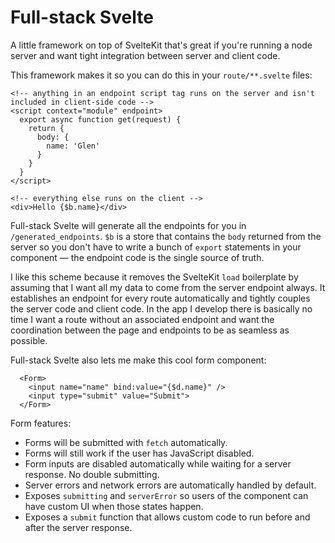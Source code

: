 # Full-stack Svelte

A little framework on top of SvelteKit that's great if you're running a node server and want tight integration between server and client code.

This framework makes it so you can do this in your `route/**.svelte` files:

```svelte
<!-- anything in an endpoint script tag runs on the server and isn't included in client-side code -->
<script context="module" endpoint>
  export async function get(request) {
    return {
      body: {
        name: 'Glen'
      }
    }
  }
</script>

<!-- everything else runs on the client -->
<div>Hello {$b.name}</div>
```

Full-stack Svelte will generate all the endpoints for you in `/generated_endpoints`. `$b` is a store that contains the `body` returned from the server so you don't have to write a bunch of `export` statements in your component — the endpoint code is the single source of truth.

I like this scheme because it removes the SvelteKit `load` boilerplate by assuming that I want all my data to come from the server endpoint always. It establishes an endpoint for every route automatically and tightly couples the server code and client code. In the app I develop there is basically no time I want a route without an associated endpoint and want the coordination between the page and endpoints to be as seamless as possible.

Full-stack Svelte also lets me make this cool form component:

```svelte
  <Form>
    <input name="name" bind:value="{$d.name}" />
    <input type="submit" value="Submit"> 
  </Form>
```

Form features:
  * Forms will be submitted with `fetch` automatically.
  * Forms will still work if the user has JavaScript disabled.
  * Form inputs are disabled automatically while waiting for a server response. No double submitting.
  * Server errors and network errors are automatically handled by default.
  * Exposes `submitting` and `serverError` so users of the component can have custom UI when those states happen.
  * Exposes a `submit` function that allows custom code to run before and after the server response.



